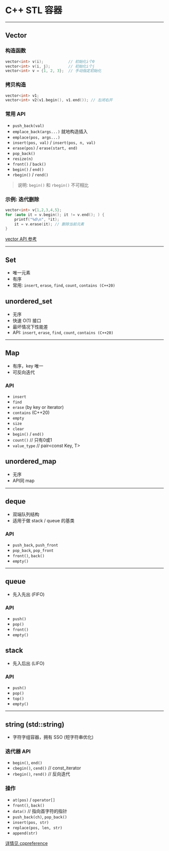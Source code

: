 # C++ STL 容器

---

## Vector

### 构造函数

```cpp
vector<int> v(i);           // 初始化i个0
vector<int> v(i, j);        // 初始化i个j
vector<int> v = {1, 2, 3};  // 手动指定初始化
```

### 拷贝构造

```cpp
vector<int> v1;
vector<int> v2(v1.begin(), v1.end()); // 左闭右开
```

### 常用 API

* `push_back(val)`
* `emplace_back(args...)` 就地构造插入
* `emplace(pos, args...)`
* `insert(pos, val)` / `insert(pos, n, val)`
* `erase(pos)` / `erase(start, end)`
* `pop_back()`
* `resize(n)`
* `front()` / `back()`
* `begin()` / `end()`
* `rbegin()` / `rend()`

> 说明: `begin()` 和 `rbegin()` 不可相比

### 示例: 迭代删除

```cpp
vector<int> v{1,2,3,4,5};
for (auto it = v.begin(); it != v.end(); ) {
    printf("%d\n", *it);
    it = v.erase(it); // 删除当前元素
}
```

[vector API 参考](https://learn.microsoft.com/zh-cn/cpp/standard-library/vector-class?view=msvc-170)

---

## Set

* 唯一元素
* 有序
* 常用: `insert`, `erase`, `find`, `count`, `contains (C++20)`

## unordered\_set

* 无序
* 快速 O(1) 接口
* 最坏情况下性能差
* API: `insert`, `erase`, `find`, `count`, `contains (C++20)`

---

## Map

* 有序，key 唯一
* 可反向迭代

### API

* `insert`
* `find`
* `erase` (by key or iterator)
* `contains` (C++20)
* `empty`
* `size`
* `clear`
* `begin()` / `end()`
* `count()` // 只有0或1
* `value_type` // pair\<const Key, T>

## unordered\_map

* 无序
* API同 map

---

## deque

* 双端队列结构
* 适用于做 stack / queue 的基类

### API

* `push_back`, `push_front`
* `pop_back`, `pop_front`
* `front()`, `back()`
* `empty()`

---

## queue

* 先入先出 (FIFO)

### API

* `push()`
* `pop()`
* `front()`
* `empty()`

## stack

* 先入后出 (LIFO)

### API

* `push()`
* `pop()`
* `top()`
* `empty()`

---

## string (std::string)

* 字符字组容器，拥有 SSO (短字符串优化)

### 迭代器 API

* `begin()`, `end()`
* `cbegin()`, `cend()` // const\_iterator
* `rbegin()`, `rend()` // 反向迭代

### 操作

* `at(pos)` / `operator[]`
* `front()`, `back()`
* `data()` // 指向首字符的指针
* `push_back(ch)`, `pop_back()`
* `insert(pos, str)`
* `replace(pos, len, str)`
* `append(str)`

[详情见 cppreference](https://en.cppreference.com/w/cpp/string/basic_string)
